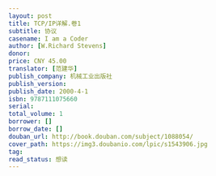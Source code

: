 ```yaml
---
layout: post
title: TCP/IP详解.卷1
subtitle: 协议
casename: I am a Coder
author: [W.Richard Stevens]
donor: 
price: CNY 45.00
translator: [范建华]
publish_company: 机械工业出版社
publish_version: 
publish_date: 2000-4-1
isbn: 9787111075660
serial: 
total_volume: 1
borrower: []
borrow_date: []
douban_url: http://book.douban.com/subject/1088054/
cover_path: https://img3.doubanio.com/lpic/s1543906.jpg
tag: 
read_status: 想读
---
```

